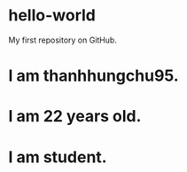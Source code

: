 # hello-world
My first repository on GitHub.

# I am thanhhungchu95.
# I am 22 years old.
# I am student.
